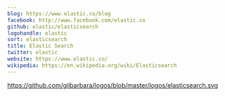 ```yaml
---
blog: https://www.elastic.co/blog
facebook: http://www.facebook.com/elastic.co
github: elastic/elasticsearch
logohandle: elastic
sort: elasticsearch
title: Elastic Search
twitter: elastic
website: https://www.elastic.co/
wikipedia: https://en.wikipedia.org/wiki/Elasticsearch
---
```


https://github.com/gilbarbara/logos/blob/master/logos/elasticsearch.svg